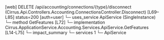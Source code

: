 [web] DELETE /api/accounting/connections/{type}/disconnect  (Cirrus.Api.Controllers.Accounting.ConnectionsController.Disconnect)  [L69–L85] status=200 [auth=user]
  └─ uses_service ApiService (SingleInstance)
    └─ method GetFeatures [L72]
      └─ implementation Cirrus.ApplicationService.Accounting.Services.ApiService.GetFeatures [L14-L75]
  └─ impact_summary
    └─ services 1
      └─ ApiService

